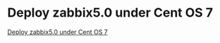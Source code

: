 # Deploy zabbix5.0 under Cent OS 7
[Deploy zabbix5.0 under Cent OS 7](https://aiwithcloud.com/2022/09/19/deploy_zabbix5-0_under_cent_os_7/)
